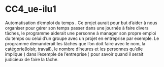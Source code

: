 # CC4_ue-ilu1
Automatisation d’emploi du temps .
Ce projet aurait pour but d’aider à nous organiser pour gérer son temps passer dans une journée à faire divers tâches, le programme aiderait une personne à manager son propre emploi du temps ou celui d’un groupe avec un projet en entreprise par exemple.
Le programme demanderait les tâches que l’on doit faire avec le nom, la catégorie(loisir, travail), le nombre d’heures et les personnes qu’elle implique ( dans l’exemple de l’entreprise ) pour savoir quand il serait judicieux de faire la tâche.
